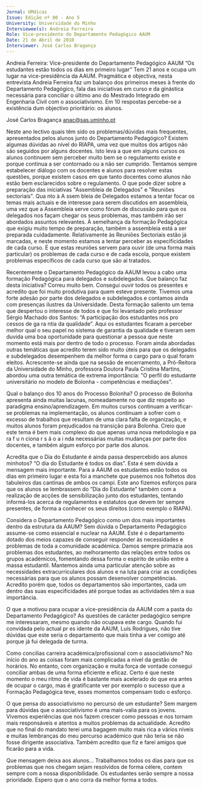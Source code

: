```yaml
---
Jornal: UMdicas
Issue: Edição nº 80 - Ano 5
University: Universidade do Minho
Interviewee(s): Andreia Ferreira
Role: Vice-presidente do Departamento Pedagógico AAUM
Date: 21 de Abril de 2010
Interviewer: José Carlos Bragança
---
```


Andreia Ferreira: Vice-presidente do Departamento Pedagógico AAUM
“Os estudantes estão todos os dias em primeiro lugar”
Tem 21 anos e ocupa um lugar na vice-presidência da AAUM.
Pragmática e objectiva, nesta entrevista Andreia Ferreira faz um
balanço dos primeiros meses à frente do Departamento
Pedagógico, fala das iniciativas em curso e da ginástica necessária para
conciliar o último ano do Mestrado Integrado em Engenharia Civil com o
associativismo. Em 10 respostas percebe-se a existência dum objectivo
prioritário: os alunos.

José Carlos Bragança
anac@sas.uminho.pt

Neste ano lectivo quais têm sido
os problemas/dúvidas mais
frequentes, apresentados pelos
alunos junto do Departamento
Pedagógico?
Existem algumas dúvidas ao nível
do RIAPA, uma vez que muitos dos
artigos não são seguidos por
alguns docentes. Isto leva a que
em alguns cursos os alunos
continuem sem perceber muito
bem se o regulamento existe e
porque continua a ser contornado
ou a não ser cumprido. Tentamos
sempre estabelecer diálogo com
os docentes e alunos para
resolver estas questões, porque
existem casos em que tanto
docentes como alunos não estão
bem esclarecidos sobre o
regulamento.
O que pode dizer sobre a
preparação das iniciativas
"Assembleia de Delegados" e
"Reuniões sectoriais".
Qua nto à A ssem bleia de
Delegados estamos a tentar focar
os temas mais actuais e de
interesse para serem discutidos
em assembleia, uma vez que a
Assembleia serve como fórum de
discussão para que os delegados
nos façam chegar os seus
problemas, mas também irão ser
abordados assuntos relevantes. À
semelhança da formação
Pedagógica que exigiu muito
tempo de preparação, também a
assembleia está a ser preparada
cuidadamente. Relativamente às
Reuniões Sectoriais estão já
marcadas, e neste momento
estamos a tentar perceber as
especificidades de cada curso. É
que estas reuniões servem para
ouvir (de uma forma mais
particular) os problemas de cada
curso e de cada escola, porque
existem problemas específicos de
cada curso que são aí tratados.

Recentemente o Departamento
Pedagógico da AAUM levou a cabo
uma formação Pedagógica para
delegados e subdelegados. Que
balanço faz desta iniciativa?
Correu muito bem. Consegui ouvir
todos os presentes e acredito que
foi muito produtiva para quem
esteve presente. Tivemos uma
forte adesão por parte dos
delegados e subdelegados e
contamos ainda com presenças
ilustres da Universidade. Desta
formação saliento um tema que
despertou o interesse de todos e
que foi levantado pelo professor
Sérgio Machado dos Santos: “A
participação dos estudantes nos
pro cessos de ga ra ntia da
qualidade”. Aqui os estudantes
ficaram a perceber melhor qual o
seu papel no sistema de garantia
da qualidade e tiveram sem
duvida uma boa oportunidade
para questionar a pessoa que
neste momento está mais por
dentro de todo o processo. Foram
ainda abordadas outras temáticas
que acredito terem sido muito
úteis para que os delegados e
subdelegados desempenhem da
melhor forma o cargo para o qual
foram eleitos. Acrescente-se
ainda que na sessão de
encerramento, a Pró-Reitora da
Universidade do Minho,
professora Doutora Paula Cristina
Martins, abordou uma outra
temática de extrema importância:
"O perfil do estudante
universitário no modelo de
Bolonha - competências e
mediações".

Qual o balanço dos 10 anos do
Processo Bolonha?
O processo de Bolonha apresenta
ainda muitas lacunas,
nomeadamente no que diz
respeito ao paradigma
ensino/aprendizagem. Em muitos
cursos continuam a verificar-se
problemas na implementação, os
alunos continuam a sofrer com o
excesso de trabalhos que
resultam de uma clara falta de
organização, e muitos alunos
foram prejudicados na transição
para Bolonha. Creio que este tema
é bem mais complexo do que
apenas uma nova metodologia e
pa ra f u n ciona r s ã o a i nda
necessárias muitas mudanças
por parte dos docentes, e também
algum esforço por parte dos
alunos.

Acredita que o Dia do Estudante é
ainda passa despercebido aos alunos
minhotos?
“O dia do Estudante é todos os
dias”. Esta é sem dúvida a
mensagem mais importante. Para
a AAUM os estudantes estão
todos os dias em primeiro lugar e
esta foi a manchete que pusemos
nos folhetos dos tabuleiros das
cantinas de ambos os campi. Este
ano fizemos esforços para que os
alunos se lembrassem do “Dia do
Estudante” também com a
realização de acções de 
sensibilização junto dos
estudantes, tentando informá-los
acerca de regulamentos e
estatutos que devem ter sempre
presentes, de forma a conhecer
os seus direitos (como exemplo o
RIAPA).

Considera o Departamento
Pedagógico como um dos mais
importantes dentro da estrutura
da AAUM?
Sem dúvida o Departamento
Pedagógico assume-se como
essencial e nuclear na AAUM. Este
é o departamento dotado dos
meios capazes de conseguir
responder às necessidades e
problemas de toda a comunidade
académica. Damos sempre
primazia aos problemas dos
estudantes, ao melhoramento
das relações entre todos os
grupos académicos, fomentando
dessa forma o espírito de união
entre a massa estudantil.
Mantemos ainda uma particular
atenção sobre as necessidades
extracurriculares dos alunos e na
luta para criar as condições
necessárias para que os alunos
possam desenvolver
competências. Acredito porém
que, todos os departamentos são
importantes, cada um dentro das
suas especificidades até porque
todas as actividades têm a sua
importância.

O que a motivou para ocupar a
vice-presidência da AAUM com a
pasta do Departamento
Pedagógico?
As questões de carácter
pedagógico sempre me
interessaram, mesmo quando
não ocupava este cargo. Quando
fui convidada pelo actual
pr es idente da AAUM, Luís
Rodrigues, não tive dúvidas que
este seria o departamento que
mais tinha a ver comigo até
porque já fui delegada de turma.

Como concilias carreira
académica/profissional com o
associativismo?
No início do ano as coisas foram
mais complicadas a nível da
gestão de horários. No entanto,
com organização e muita força de
vontade consegui conciliar ambas
de uma forma eficiente e eficaz.
Certo é que neste momento o meu
ritmo de vida é bastante mais
acelerado do que era antes de
ocupar o cargo, mas é gratificante
ver por exemplo o sucesso que a
Formação Pedagógica teve, esses
momentos compensam todo o
esforço.

O que pensa do associativismo
no percurso de um estudante?
Sem margem para dúvidas que o
associativismo é uma mais-valia
para os jovens. Vivemos
experiências que nos fazem
crescer como pessoas e nos
tornam mais responsáveis e
atentos a muitos problemas da
actualidade. Acredito que no final
do mandato terei uma bagagem
muito mais rica a vários níveis e
muitas lembranças do meu
percurso académico que não teria
se não fosse dirigente
associativa. Também acredito que
fiz e farei amigos que ficarão para
a vida.

Que mensagem deixa aos
alunos...
Trabalhamos todos os dias para
que os problemas que nos
chegam sejam resolvidos de
forma célere, contem sempre com
a nossa disponibilidade. Os
estudantes serão sempre a nossa
prioridade. Espero que o ano corra
da melhor forma a todos.